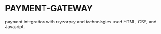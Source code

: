 # PAYMENT-GATEWAY
payment integration with rayzorpay and technologies used HTML, CSS, and Javasript.
